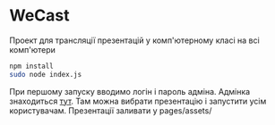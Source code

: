 # WeCast
Проект для трансляції презентацій у комп'ютерному класі на всі комп'ютери
````bash
npm install
sudo node index.js
````
При першому запуску вводимо логін і пароль адміна.
Адмінка знаходиться [тут](http://localhost/admint "тут").
Там можна вибрати презентацію і запустити усім користувачам.
Презентації заливати у pages/assets/
